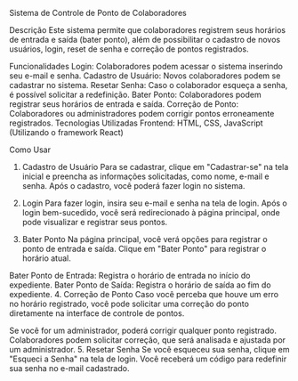 Sistema de Controle de Ponto de Colaboradores

Descrição
Este sistema permite que colaboradores registrem seus horários de entrada e saída (bater ponto), além de possibilitar o cadastro de novos usuários, login, reset de senha e correção de pontos registrados.

Funcionalidades
Login: Colaboradores podem acessar o sistema inserindo seu e-mail e senha.
Cadastro de Usuário: Novos colaboradores podem se cadastrar no sistema.
Resetar Senha: Caso o colaborador esqueça a senha, é possível solicitar a redefinição.
Bater Ponto: Colaboradores podem registrar seus horários de entrada e saída.
Correção de Ponto: Colaboradores ou administradores podem corrigir pontos erroneamente registrados.
Tecnologias Utilizadas
Frontend: HTML, CSS, JavaScript (Utilizando o framework React)

Como Usar
1. Cadastro de Usuário
Para se cadastrar, clique em "Cadastrar-se" na tela inicial e preencha as informações solicitadas, como nome, e-mail e senha. Após o cadastro, você poderá fazer login no sistema.

2. Login
Para fazer login, insira seu e-mail e senha na tela de login. Após o login bem-sucedido, você será redirecionado à página principal, onde pode visualizar e registrar seus pontos.

3. Bater Ponto
Na página principal, você verá opções para registrar o ponto de entrada e saída. Clique em "Bater Ponto" para registrar o horário atual.

Bater Ponto de Entrada: Registra o horário de entrada no início do expediente.
Bater Ponto de Saída: Registra o horário de saída ao fim do expediente.
4. Correção de Ponto
Caso você perceba que houve um erro no horário registrado, você pode solicitar uma correção do ponto diretamente na interface de controle de pontos.

Se você for um administrador, poderá corrigir qualquer ponto registrado.
Colaboradores podem solicitar correção, que será analisada e ajustada por um administrador.
5. Resetar Senha
Se você esqueceu sua senha, clique em "Esqueci a Senha" na tela de login. Você receberá um código para redefinir sua senha no e-mail cadastrado.